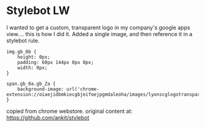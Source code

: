 Stylebot LW
===============

I wanted to get a custom, transparent logo in my company's google apps view.... this is how I did it. Added a single image, and then reference it in a stylebot rule.

```
img.gb_0b {
    height: 0px;
    padding: 60px 144px 0px 0px;
    width: 0px;
}

span.gb_0a.gb_Za {
    background-image: url('chrome-extension://oiaejidbmkiecgbjeifoejpgmdaleoha/images/lyonscglogotransparent.png');
}
```

copied from chrome webstore. original content at: https://github.com/ankit/stylebot
